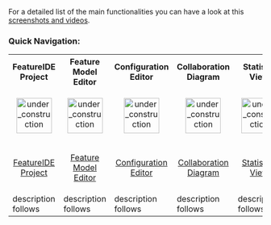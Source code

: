 For a detailed list of the main functionalities you can have a look at this [screenshots and videos](http://wwwiti.cs.uni-magdeburg.de/iti_db/research/featureide/#screenshots).


### Quick Navigation:

<table>
	<tr>
		<th>
			FeatureIDE Project
		</th>
		<th>
			Feature Model Editor
		</th>
		<th>
			Configuration Editor
		</th>
		<th>
			Collaboration Diagram
		</th>
		<th>
			Statistic View
		</th>
	</tr>
	<tr>
		<td width="106px">
			<p align="center">
				<img height="70" width="70" alt="under_construction" src="https://github.com/tthuem/FeatureIDE/wiki/Assets/Home/under_construction.png">
			</p>
		</td>
		<td width="106px">
			<p align="center">
				<img height="70" width="70" alt="under_construction" src="https://github.com/tthuem/FeatureIDE/wiki/Assets/Home/under_construction.png">
			</p>
		</td>
		<td width="106px">
			<p align="center">
				<img height="70" width="70" alt="under_construction" src="https://github.com/tthuem/FeatureIDE/wiki/Assets/Home/under_construction.png">
			</p>
		</td>
		<td width="106px">
			<p align="center">
				<img height="70" width="70" alt="under_construction" src="https://github.com/tthuem/FeatureIDE/wiki/Assets/Home/under_construction.png">
			</p>
		</td>
		<td width="106px">
			<p align="center">
				<img height="70" width="70" alt="under_construction" src="https://github.com/tthuem/FeatureIDE/wiki/Assets/Home/under_construction.png">
			</p>
		</td>
	</tr>
	<tr>
		<td>
			<p align="center">
				<a href="/tthuem/FeatureIDE/wiki/index-FeatureIDE-Diagram-[SPL-Dev]">FeatureIDE Project</a>
			</p>
		</td>
		<td>
			<p align="center">
				<a href="/tthuem/FeatureIDE/wiki/index-Feature-Model-Editor-[SPL-Dev]">Feature Model Editor</a>
			</p>
		</td>
		<td>
			<p align="center">
				<a href="/tthuem/FeatureIDE/wiki/Configuration-Editor-[SPL-Dev]">Configuration Editor</a>
			</p>
		</td>
		<td>
			<p align="center">
				<a href="/tthuem/FeatureIDE/wiki/Collaboration-Diagram-[SPL-Dev]">Collaboration Diagram</a>
			</p>
		</td>
		<td>
			<p align="center">
				<a href="/tthuem/FeatureIDE/wiki/Statistics-View-[SPL-Dev]">Statistics View</a>
			</p>
		</td>
	</tr>
	<tr>
		<td>
			description follows
		</td>
		<td>
			description follows
		</td>
		<td>
			description follows
		</td>
		<td>
			description follows
		</td>
		<td>
			description follows
		</td>
	</tr>
</table>